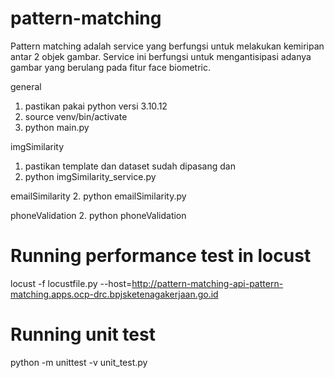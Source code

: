 # pattern-matching

Pattern matching adalah service yang berfungsi untuk melakukan kemiripan antar 2 objek gambar. Service ini berfungsi untuk mengantisipasi adanya gambar yang berulang pada fitur face biometric.

general
1. pastikan pakai python versi 3.10.12
2. source venv/bin/activate
3. python main.py

imgSimilarity
1. pastikan template dan dataset sudah dipasang dan 
2. python imgSimilarity_service.py

emailSimilarity
2. python emailSimilarity.py

phoneValidation
2. python phoneValidation

# Running performance test in locust

locust -f locustfile.py --host=http://pattern-matching-api-pattern-matching.apps.ocp-drc.bpjsketenagakerjaan.go.id


# Running unit test

python -m unittest -v unit_test.py

